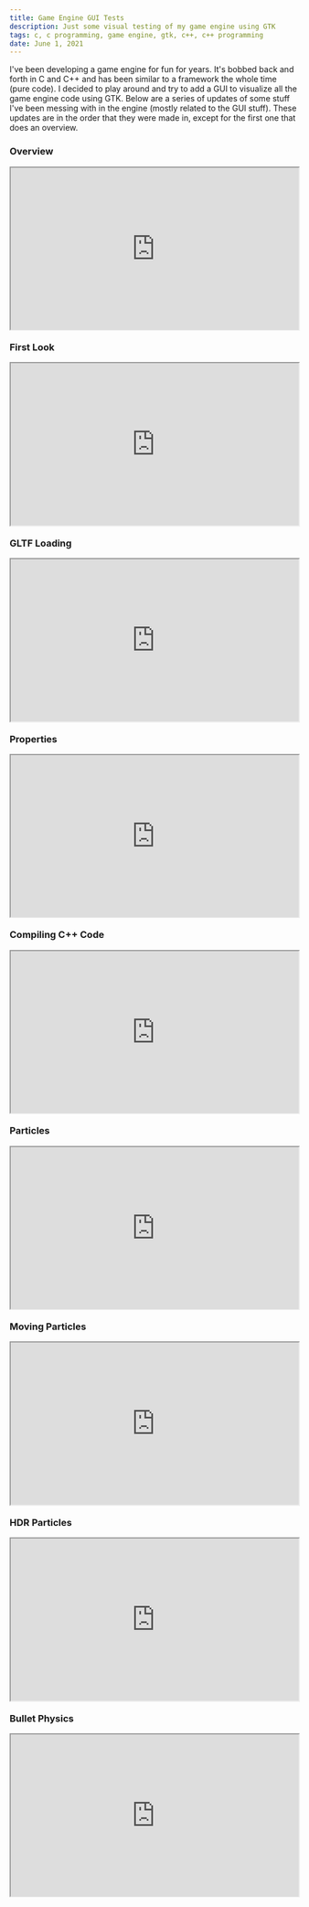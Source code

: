 ```yaml
---
title: Game Engine GUI Tests
description: Just some visual testing of my game engine using GTK
tags: c, c programming, game engine, gtk, c++, c++ programming
date: June 1, 2021
---
```


I've been developing a game engine for fun for years. It's bobbed back and forth in C and C++ and has been similar to a framework the whole time (pure code). I decided to play around and try to add a GUI to visualize all the game engine code using GTK. Below are a series of updates of some stuff I've been messing with in the engine (mostly related to the GUI stuff). These updates are in the order that they were made in, except for the first one that does an overview.

### Overview
<div style="width:100%;padding-top:56.25%;position:relative;">
<iframe id="lbry-iframe" style="min-width:100%;min-height:100%;position:absolute;top:0;" src="https://odysee.com/$/embed/engine-updates-overview/bd1cb795bfd5340edb583a6c06a293e9aa5e0cff" allowfullscreen></iframe>
</div>


### First Look
<div style="width:100%;padding-top:56.25%;position:relative;">
<iframe id="lbry-iframe" style="min-width:100%;min-height:100%;position:absolute;top:0;" src="https://odysee.com/$/embed/engine-updates-first-look/40d40432f872f64a8784d9e26420e46e41e8e2a5" allowfullscreen></iframe>
</div>


### GLTF Loading
<div style="width:100%;padding-top:56.25%;position:relative;">
<iframe id="lbry-iframe" style="min-width:100%;min-height:100%;position:absolute;top:0;" src="https://odysee.com/$/embed/engine-updates-gltf-loading/12ab8b1cab50d2cde49aab8db9c70398041f3306" allowfullscreen></iframe>
</div>


### Properties
<div style="width:100%;padding-top:56.25%;position:relative;">
<iframe id="lbry-iframe" style="min-width:100%;min-height:100%;position:absolute;top:0;" src="https://odysee.com/$/embed/engine-updates-properties-updating/52f342eddd934605fcb49010b3dc486ffdd5563b" allowfullscreen></iframe>
</div>


### Compiling C++ Code
<div style="width:100%;padding-top:56.25%;position:relative;">
<iframe id="lbry-iframe" style="min-width:100%;min-height:100%;position:absolute;top:0;" src="https://odysee.com/$/embed/engine-updates-compiling-c%2B%2B-code/1ebb328c840c406bc243c90085a1f875360f635d" allowfullscreen></iframe>
</div>


### Particles
<div style="width:100%;padding-top:56.25%;position:relative;">
<iframe id="lbry-iframe" style="min-width:100%;min-height:100%;position:absolute;top:0;" src="https://odysee.com/$/embed/engine-updates-particles/702d2abb1c6aec7705e5622a7df505a9368540c2" allowfullscreen></iframe>
</div>


### Moving Particles
<div style="width:100%;padding-top:56.25%;position:relative;">
<iframe id="lbry-iframe" style="min-width:100%;min-height:100%;position:absolute;top:0;" src="https://odysee.com/$/embed/engine-updates-moving-particles/dffe6030ba3f5a24d57f8ead45e51d4929ac12e1" allowfullscreen></iframe>
</div>


### HDR Particles
<div style="width:100%;padding-top:56.25%;position:relative;">
<iframe id="lbry-iframe" style="min-width:100%;min-height:100%;position:absolute;top:0;" src="https://odysee.com/$/embed/engine-updates-hdr-particles/77d616fc774d68e397825733b37f50ecc3bf0fe6" allowfullscreen></iframe>
</div>


### Bullet Physics
<div style="width:100%;padding-top:56.25%;position:relative;">
<iframe id="lbry-iframe" style="min-width:100%;min-height:100%;position:absolute;top:0;" src="https://odysee.com/$/embed/engine-updates-bullet-physics/1964944f2ddec1c7d9408b8081407e2cf24fadf6" allowfullscreen></iframe>
</div>
